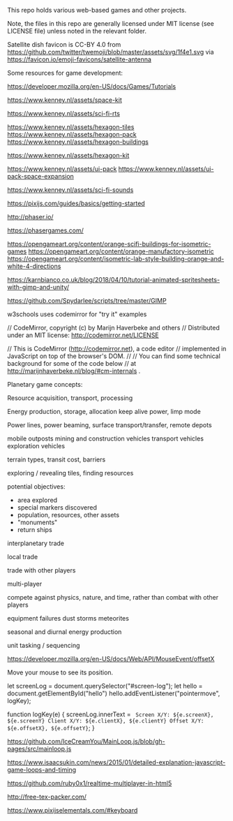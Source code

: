 This repo holds various web-based games and other projects.

Note, the files in this repo are generally licensed under MIT license (see LICENSE file) unless noted in the relevant folder.

Satellite dish favicon is CC-BY 4.0 from https://github.com/twitter/twemoji/blob/master/assets/svg/1f4e1.svg via https://favicon.io/emoji-favicons/satellite-antenna


Some resources for game development:

https://developer.mozilla.org/en-US/docs/Games/Tutorials


https://www.kenney.nl/assets/space-kit

https://www.kenney.nl/assets/sci-fi-rts

https://www.kenney.nl/assets/hexagon-tiles
https://www.kenney.nl/assets/hexagon-pack
https://www.kenney.nl/assets/hexagon-buildings

https://www.kenney.nl/assets/hexagon-kit

https://www.kenney.nl/assets/ui-pack
https://www.kenney.nl/assets/ui-pack-space-expansion

https://www.kenney.nl/assets/sci-fi-sounds


https://pixijs.com/guides/basics/getting-started


http://phaser.io/

https://phasergames.com/

https://opengameart.org/content/orange-scifi-buildings-for-isometric-games
https://opengameart.org/content/orange-manufactory-isometric
https://opengameart.org/content/isometric-lab-style-building-orange-and-white-4-directions



https://karnbianco.co.uk/blog/2018/04/10/tutorial-animated-spritesheets-with-gimp-and-unity/

https://github.com/Spydarlee/scripts/tree/master/GIMP


w3schools uses codemirror for "try it" examples

// CodeMirror, copyright (c) by Marijn Haverbeke and others
// Distributed under an MIT license: http://codemirror.net/LICENSE

// This is CodeMirror (http://codemirror.net), a code editor
// implemented in JavaScript on top of the browser's DOM.
//
// You can find some technical background for some of the code below
// at http://marijnhaverbeke.nl/blog/#cm-internals .



Planetary game concepts:

Resource acquisition, transport, processing

Energy production, storage, allocation
keep alive power, limp mode

Power lines, power beaming, surface transport/transfer, remote depots

mobile outposts
mining and construction vehicles
transport vehicles
exploration vehicles

terrain types, transit cost, barriers

exploring / revealing tiles, finding resources


potential objectives:
 * area explored
 * special markers discovered
 * population, resources, other assets
 * "monuments"
 * return ships

interplanetary trade

local trade

trade with other players

multi-player


compete against physics, nature, and time, rather than combat with other players

equipment failures
dust storms
meteorites

seasonal and diurnal energy production


unit tasking / sequencing



https://developer.mozilla.org/en-US/docs/Web/API/MouseEvent/offsetX

<p>Move your mouse to see its position.</p>
<canvas id="hello"> </canvas>
<p id="screen-log"></p>


let screenLog = document.querySelector("#screen-log");
let hello = document.getElementById("hello")
hello.addEventListener("pointermove", logKey);

function logKey(e) {
  screenLog.innerText = `
    Screen X/Y: ${e.screenX}, ${e.screenY}
    Client X/Y: ${e.clientX}, ${e.clientY}
    Offset X/Y: ${e.offsetX}, ${e.offsetY}`;
}


https://github.com/IceCreamYou/MainLoop.js/blob/gh-pages/src/mainloop.js

https://www.isaacsukin.com/news/2015/01/detailed-explanation-javascript-game-loops-and-timing

https://github.com/ruby0x1/realtime-multiplayer-in-html5

http://free-tex-packer.com/

https://www.pixijselementals.com/#keyboard